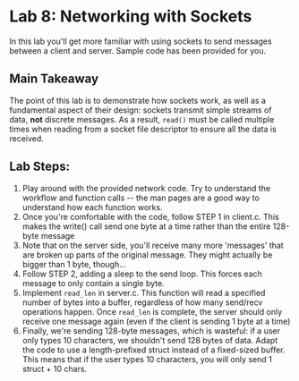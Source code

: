 # Lab 8: Networking with Sockets

In this lab you'll get more familiar with using sockets to send messages between a client and server. Sample code has been provided for you.

## Main Takeaway
The point of this lab is to demonstrate how sockets work, as well as a fundamental aspect of their design: sockets transmit
simple streams of data, **not** discrete messages. As a result, `read()` must be called multiple times when reading from
a socket file descriptor to ensure all the data is received.


## Lab Steps:

1. Play around with the provided network code. Try to understand the workflow and function calls -- the man pages are a good way to understand how each function works.
2. Once you're comfortable with the code, follow STEP 1 in client.c. This makes the write() call send one byte at a time rather than the entire 128-byte message
3. Note that on the server side, you'll receive many more 'messages' that are broken up parts of the original message. They might actually be bigger than 1 byte, though...
4. Follow STEP 2, adding a sleep to the send loop. This forces each message to only contain a single byte.
5. Implement `read_len` in server.c. This function will read a specified number of bytes into a buffer, regardless of how many send/recv operations happen. Once `read_len` is complete, the server should only receive one message again (even if the client is sending 1 byte at a time)
6. Finally, we're sending 128-byte messages, which is wasteful: if a user only types 10 characters, we shouldn't send 128 bytes of data. Adapt the code to use a length-prefixed struct instead of a fixed-sized buffer. This means that if the user types 10 characters, you will only send 1 struct + 10 chars.

